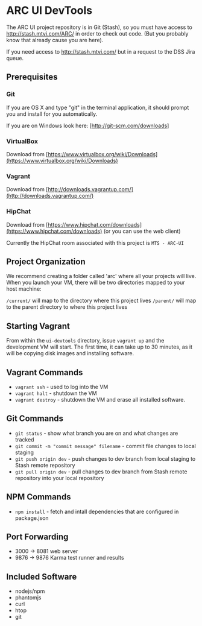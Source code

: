 # ARC UI DevTools

The ARC UI project repository is in Git (Stash), so you must have access to http://stash.mtvi.com/ARC/ in order to check out code.
(But you probably know that already cause you are here).

If you need access to http://stash.mtvi.com/ but in a request to the DSS Jira queue.


## Prerequisites


### Git

If you are OS X and type "git" in the terminal application, it should prompt you and install for you automatically.

If you are on Windows look here: [http://git-scm.com/downloads]


### VirtualBox

Download from  [https://www.virtualbox.org/wiki/Downloads](https://www.virtualbox.org/wiki/Downloads)


### Vagrant

Download from [http://downloads.vagrantup.com/](http://downloads.vagrantup.com/)


### HipChat

Download from [https://www.hipchat.com/downloads](https://www.hipchat.com/downloads)  (or you can use the web client)

Currently the HipChat room associated with this project is `MTS - ARC-UI`


## Project Organization

We recommend creating a folder called 'arc' where all your projects will live.  When you launch your VM, there will be two directories mapped to your host machine:

`/current/` will map to the directory where this project lives
`/parent/` will map to the parent directory to where this project lives


## Starting Vagrant

From within the `ui-devtools` directory, issue `vagrant up` and the development VM will start. The first time, it can take up to 30 minutes, as it will be copying disk images and installing software.


## Vagrant Commands

- `vagrant ssh` - used to log into the VM
- `vagrant halt` - shutdown the VM
- `vagrant destroy` - shutdown the VM and erase all installed software.


## Git Commands

- `git status` - show what branch you are on and what changes are tracked
- `git commit -m "commit message" filename` - commit file changes to local staging
- `git push origin dev` - push changes to dev branch from local staging to Stash remote repository 
- `git pull origin dev` - pull changes to dev branch from Stash remote repository into your local repository


## NPM Commands

- `npm install` - fetch and intall dependencies that are configured in package.json


## Port Forwarding

- 3000 -> 8081 web server
- 9876 -> 9876 Karma test runner and results


## Included Software

- nodejs/npm
- phantomjs
- curl
- htop
- git

